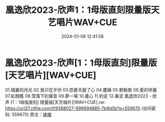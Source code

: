 ﻿---
title: 凰逸欣2023-欣声1：1母版直刻限量版天艺唱片WAV+CUE
date: 2024-01-06 12:41:58
categories: 新碟专辑、稀有等精品
tags: 华语中文
---
# 凰逸欣2023-欣声[1：1母版直刻]限量版[天艺唱片][WAV+CUE]

01.城裏的月光
02.我只在乎你
03.怨蒼天變了心
04.塵緣
05.敕勒歌
06.愛的供養
07.紅顏舊
08.雪落下的聲音
09.夢一場
10.畫心
11.約定
12.春泥
凰逸欣2023 - 欣声 [1：1母版直刻] 限量版[天艺唱片][WAV+CUE].rar: https://url27.ctfile.com/f/9388027-999994885-7b9d5b?p=559675
(访问密码: 559675)
原文：[链接](https://blog.sina.com.cn/s/blog_1647c7e760103143z.html)